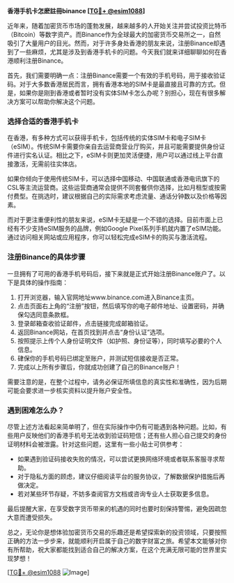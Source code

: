 **香港手机卡怎麽註冊binance [[TG💪+ @esim1088](https://t.me/s/esim1088)]**

近年来，随着加密货币市场的蓬勃发展，越来越多的人开始关注并尝试投资比特币（Bitcoin）等数字资产。而Binance作为全球最大的加密货币交易所之一，自然吸引了大量用户的目光。然而，对于许多身处香港的朋友来说，注册Binance却遇到了一些麻烦，尤其是涉及到香港手机卡的问题。今天我们就来详细聊聊如何在香港顺利注册Binance。

首先，我们需要明确一点：注册Binance需要一个有效的手机号码，用于接收验证码。对于大多数香港居民而言，拥有香港本地的SIM卡是最直接且可靠的方式。但是，如果你是刚到香港或者暂时没有实体SIM卡怎么办呢？别担心，现在有很多解决方案可以帮助你解决这个问题。

### 选择合适的香港手机卡

在香港，有多种方式可以获得手机卡，包括传统的实体SIM卡和电子SIM卡（eSIM）。传统SIM卡需要你亲自去运营商营业厅购买，并且可能需要提供身份证件进行实名认证。相比之下，eSIM卡则更加灵活便捷，用户可以通过线上平台直接激活，无需前往实体店。

如果你倾向于使用传统SIM卡，可以选择中国移动、中国联通或香港电讯旗下的CSL等主流运营商。这些运营商通常会提供不同套餐供你选择，比如月租型或按需付费型。在挑选时，建议根据自己的实际需求考虑流量、通话分钟数以及价格等因素。

而对于更注重便利性的朋友来说，eSIM卡无疑是一个不错的选择。目前市面上已经有不少支持eSIM服务的品牌，例如Google Pixel系列手机就内置了eSIM功能。通过访问相关网站或应用程序，你可以轻松完成eSIM卡的购买与激活流程。

### 注册Binance的具体步骤

一旦拥有了可用的香港手机号码后，接下来就是正式开始注册Binance账户了。以下是具体的操作指南：

1. 打开浏览器，输入官网地址www.binance.com进入Binance主页。
2. 点击页面右上角的“注册”按钮，然后填写你的电子邮件地址、设置密码，并确保勾选同意条款框。
3. 登录邮箱查收验证邮件，点击链接完成邮箱验证。
4. 返回Binance网站，在首页找到并点击“身份认证”选项。
5. 按照提示上传个人身份证明文件（如护照、身份证等），同时填写必要的个人信息。
6. 硉保你的手机号码已绑定至账户，并测试短信接收是否正常。
7. 完成以上所有步骤后，你就成功创建了自己的Binance账户！

需要注意的是，在整个过程中，请务必保证所填信息的真实性和准确性，因为后期可能会要求进一步核实资料以提升账户安全性。

### 遇到困难怎么办？

尽管上述方法看起来简单明了，但在实际操作中仍有可能遇到各种问题。比如，有些用户反映他们的香港手机号无法收到验证码短信；还有些人担心自己提交的身份证明材料会被泄露。针对这些问题，这里有一些小贴士可供参考：

- 如果遇到验证码接收失败的情况，可以尝试更换网络环境或者联系客服寻求帮助。
- 对于隐私方面的顾虑，建议仔细阅读平台的服务协议，了解数据保护措施后再做决定。
- 若对某些环节存疑，不妨多查阅官方文档或咨询专业人士获取更多信息。

最后提醒大家，在享受数字货币带来的机遇的同时也要时刻保持警惕，避免因疏忽大意而遭受损失。

总之，无论你是想体验加密货币交易的乐趣还是希望探索新的投资领域，只要按照正确的方法一步步来，就能顺利开启属于自己的数字财富之旅。希望本文能够对你有所帮助，祝大家都能找到适合自己的解决方案，在这个充满无限可能的世界里实现梦想！

[[TG💪+ @esim1088](https://t.me/s/esim1088) ![Image](https://i.postimg.cc/4NQfJmqS/Snipaste-2025-05-13-00-14-12.png)]